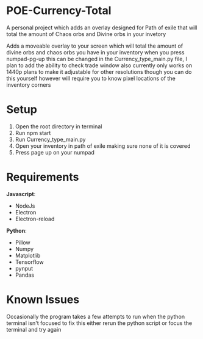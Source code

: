 # POE-Currency-Total
A personal project which adds an overlay designed for Path of exile that will total the amount of Chaos orbs and Divine orbs in your invetory

Adds a moveable overlay to your screen which will total the amount of divine orbs and chaos orbs you have in your inventory when you press numpad-pg-up this can be changed in the Currency_type_main.py file, I plan to add the ability to check trade window also currently only works on 1440p plans to make it adjustable for other resolutions though you can do this yourself however will require you to know pixel locations of the inventory corners
# Setup
1. Open the root directory in terminal
2. Run npm start
3. Run Currency_type_main.py
4. Open your inventory in path of exile making sure none of it is covered
5. Press page up on your numpad
# Requirements
**Javascript**:
* NodeJs 
* Electron
* Electron-reload

**Python**:
* Pillow
* Numpy
* Matplotlib
* Tensorflow
* pynput
* Pandas
  

# Known Issues
Occasionally the program takes a few attempts to run when the python terminal isn't focused to fix this either rerun the python script or focus the terminal and try again

